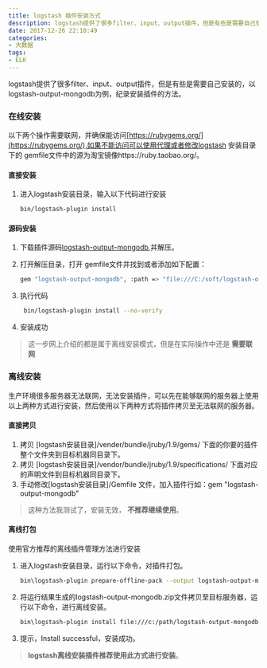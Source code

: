 ```yaml
---
title: logstash 插件安装方式
description: logstash提供了很多filter、input、output插件，但是有些是需要自己安装的，以logstash-output-mongodb为例，纪录安装插件的方法。
date: 2017-12-26 22:10:49
categories:
- 大数据
tags:
- ELK
---
```




logstash提供了很多filter、input、output插件，但是有些是需要自己安装的，以logstash-output-mongodb为例，纪录安装插件的方法。

### 在线安装

以下两个操作需要联网，并确保能访问[https://rubygems.org/](https://rubygems.org/),如果不能访问可以使用代理或者修改logstash 安装目录下的 gemfile文件中的源为淘宝镜像https://ruby.taobao.org/。

#### 直接安装

1. 进入logstash安装目录，输入以下代码进行安装

   ``` bash
   bin/logstash-plugin install
   ```

#### 源码安装

1. 下载插件源码[logstash-output-mongodb](https://github.com/logstash-plugins/logstash-output-mongodb),并解压。

2. 打开解压目录，打开 gemfile文件并找到或者添加如下配置：

   ```bash
   gem "logstash-output-mongodb", :path => "file:///C:/soft/logstash-output-mongodb-3.1.1"
   ```

3. 执行代码

   ```bash
    bin/logstash-plugin install --no-verify
   ```

4. 安装成功

> 这一步网上介绍的都是属于离线安装模式，但是在实际操作中还是 **需要联网** 



### 离线安装

生产环境很多服务器无法联网，无法安装插件，可以先在能够联网的服务器上使用以上两种方式进行安装，然后使用以下两种方式将插件拷贝至无法联网的服务器。

#### 直接拷贝

1. 拷贝 [logstash安装目录]/vender/bundle/jruby/1.9/gems/ 下面的你要的插件整个文件夹到目标机器同目录下。
2. 拷贝 [logstash安装目录]/vendor/bundle/jruby/1.9/specifications/ 下面对应的声明文件到目标机器同目录下。
3. 手动修改[logstash安装目录]/Gemfile 文件，加入插件行如：gem "logstash-output-mongodb"

> 这种方法我测试了，安装无效， **不推荐继续使用**。

#### 离线打包

使用官方推荐的离线插件管理方法进行安装

1. 进入logstash安装目录，运行以下命令，对插件打包。

   ```bash
   bin\logstash-plugin prepare-offline-pack --output logstash-output-mongodb.zip logstash-output-mongodb
   ```

2. 将运行结果生成的logstash-output-mongodb.zip文件拷贝至目标服务器，运行以下命令，进行离线安装。

   ```bash
   bin\logstash-plugin install file:///c:/path/logstash-output-mongodb.zip
   ```

3. 提示，Install successful，安装成功。

> **logstash离线安装插件推荐使用此方式进行安装**。